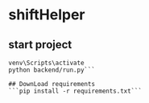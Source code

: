 # shiftHelper
## start project
  ```cd shiftCalendar/  
  venv\Scripts\activate     
  python backend/run.py```

## DownLoad requirements
  ```pip install -r requirements.txt```

